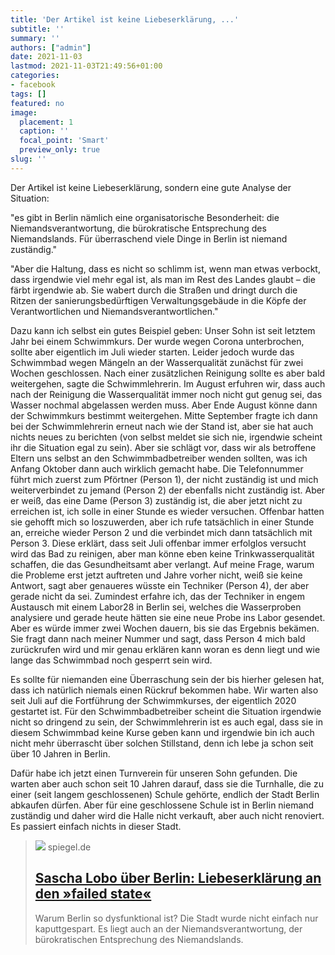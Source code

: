 ```yaml
---
title: 'Der Artikel ist keine Liebeserklärung, ...'
subtitle: ''
summary: ''
authors: ["admin"]
date: 2021-11-03
lastmod: 2021-11-03T21:49:56+01:00
categories:
- facebook
tags: []
featured: no
image:
  placement: 1
  caption: ''
  focal_point: 'Smart'
  preview_only: true
slug: ''
---
```

Der Artikel ist keine Liebeserklärung, sondern eine gute Analyse der Situation:

"es gibt in Berlin nämlich eine organisatorische Besonderheit: die Niemandsverantwortung, die bürokratische Entsprechung des Niemandslands. Für überraschend viele Dinge in Berlin ist niemand zuständig."

"Aber die Haltung, dass es nicht so schlimm ist, wenn man etwas verbockt, dass irgendwie viel mehr egal ist, als man im Rest des Landes glaubt – die färbt irgendwie ab. Sie wabert durch die Straßen und dringt durch die Ritzen der sanierungsbedürftigen Verwaltungsgebäude in die Köpfe der Verantwortlichen und Niemandsverantwortlichen."

Dazu kann ich selbst ein gutes Beispiel geben: Unser Sohn ist seit letztem Jahr bei einem Schwimmkurs. Der wurde wegen Corona unterbrochen, sollte aber eigentlich im Juli wieder starten. Leider jedoch wurde das Schwimmbad wegen Mängeln an der Wasserqualität zunächst für zwei Wochen geschlossen. Nach einer zusätzlichen Reinigung sollte es aber bald weitergehen, sagte die Schwimmlehrerin. Im August erfuhren wir, dass auch nach der Reinigung die Wasserqualität immer noch nicht gut genug sei, das Wasser nochmal abgelassen werden muss. Aber Ende August könne dann der Schwimmkurs bestimmt weitergehen. Mitte September fragte ich dann bei der Schwimmlehrerin erneut nach wie der Stand ist, aber sie hat auch nichts neues zu berichten (von selbst meldet sie sich nie, irgendwie scheint ihr die Situation egal zu sein). Aber sie schlägt vor, dass wir als betroffene Eltern uns selbst an den Schwimmbadbetreiber wenden sollten, was ich Anfang Oktober dann auch wirklich gemacht habe. Die Telefonnummer führt mich zuerst zum Pförtner (Person 1), der nicht zuständig ist und mich weiterverbindet zu jemand (Person 2) der ebenfalls nicht zuständig ist. Aber er weiß, das eine Dame (Person 3) zuständig ist, die aber jetzt nicht zu erreichen ist, ich solle in einer Stunde es wieder versuchen. Offenbar hatten sie gehofft mich so loszuwerden, aber ich rufe tatsächlich in einer Stunde an, erreiche wieder Person 2 und die verbindet mich dann tatsächlich mit Person 3. Diese erklärt, dass seit Juli offenbar immer erfolglos versucht wird das Bad zu reinigen, aber man könne eben keine Trinkwasserqualität schaffen, die das Gesundheitsamt aber verlangt. Auf meine Frage, warum die Probleme erst jetzt auftreten und Jahre vorher nicht, weiß sie keine Antwort, sagt aber genaueres wüsste ein Techniker (Person 4), der aber gerade nicht da sei. Zumindest erfahre ich, das der Techniker in engem Austausch mit einem Labor28 in Berlin sei, welches die Wasserproben analysiere und gerade heute hätten sie eine neue Probe ins Labor gesendet. Aber es würde immer zwei Wochen dauern, bis sie das Ergebnis bekämen. Sie fragt dann nach meiner Nummer und sagt, dass Person 4 mich bald zurückrufen wird und mir genau erklären kann woran es denn liegt und wie lange das Schwimmbad noch gesperrt sein wird. 

Es sollte für niemanden eine Überraschung sein der bis hierher gelesen hat, dass ich natürlich niemals einen Rückruf bekommen habe. Wir warten also seit Juli auf die Fortführung der Schwimmkurses, der eigentlich 2020 gestartet ist. Für den Schwimmbadbetreiber scheint die Situation irgendwie nicht so dringend zu sein, der Schwimmlehrerin ist es auch egal, dass sie in diesem Schwimmbad keine Kurse geben kann und irgendwie bin ich auch nicht mehr überrascht über solchen Stillstand, denn ich lebe ja schon seit über 10 Jahren in Berlin. 

Dafür habe ich jetzt einen Turnverein für unseren Sohn gefunden. Die warten aber auch schon seit 10 Jahren darauf, dass sie die Turnhalle, die zu einer (seit langem geschlossenen) Schule gehörte, endlich der Stadt Berlin abkaufen dürfen. Aber für eine geschlossene Schule ist in Berlin niemand zuständig und daher wird die Halle nicht verkauft, aber auch nicht renoviert. Es passiert einfach nichts in dieser Stadt.
> [![](https://cdn.prod.www.spiegel.de/images/300aae1a-0898-4c71-9437-7038f80891d4_w1200_r1.778_fpx37.5_fpy50.jpg)](https://www.spiegel.de/netzwelt/netzpolitik/berlin-liebeserklaerung-an-den-failed-state-kolumne-a-11e7f7fd-fd59-486a-9958-da19db476188)
> spiegel.de
> ## [Sascha Lobo über Berlin: Liebeserklärung an den »failed state«](https://www.spiegel.de/netzwelt/netzpolitik/berlin-liebeserklaerung-an-den-failed-state-kolumne-a-11e7f7fd-fd59-486a-9958-da19db476188)
>
>Warum Berlin so dysfunktional ist? Die Stadt wurde nicht einfach nur kaputtgespart. Es liegt auch an der Niemandsverantwortung, der bürokratischen Entsprechung des Niemandslands.

